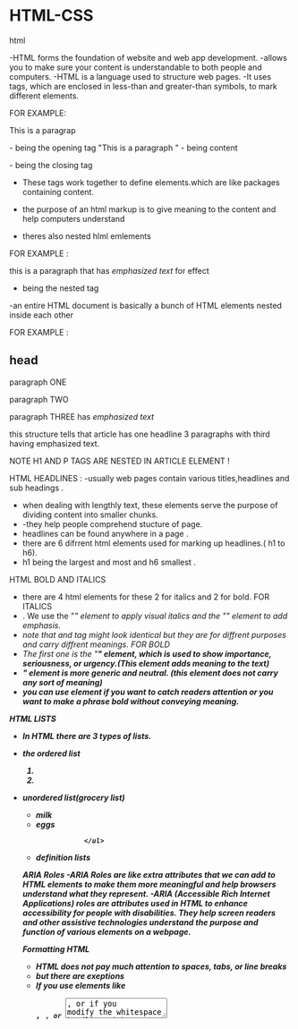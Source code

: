 # HTML-CSS

html 

-HTML forms the foundation of website and web app development. 
-allows you to make sure your content is understandable to both people and computers.
-HTML is a language used to structure web pages.
-It uses tags, which are enclosed in less-than and greater-than symbols, to mark different elements.

FOR EXAMPLE: <P>This is a paragrap</p> 

<p> - being the opening tag
"This is a paragraph " - being content 
</p> - being the closing tag 

- These tags work together to define elements.which are like packages containing content.
- the purpose of an html markup is to give meaning to the content and help computers understand

- theres also nested hlml emlements 

FOR EXAMPLE :  <p>this is a paragraph that has <em>emphasized text</em> for effect </p>
- <em></em> being the nested tag 



-an entire HTML document is basically a bunch of HTML elements nested inside each other

FOR EXAMPLE : <article> 
              <h1>head</h1>
              <p>paragraph ONE</p>
              <p>paragraph TWO</p>
              <p>paragraph THREE has <em>emphasized text</em></P>
              </article>
this structure tells that article has one headline 3 paragraphs with third having emphasized text.  

NOTE H1 AND P TAGS ARE NESTED IN ARTICLE ELEMENT !

HTML HEADLINES : 
-usually web pages contain various titles,headlines and sub headings .
- when dealing with lengthly text, these elements serve the purpose of dividing content into smaller chunks.
- -they help people comprehend stucture of page.
- headlines can be found anywhere in a page .
- there are 6 difrrent html elements used for marking up headlines.( h1 to h6).
-  h1 being the largest and most and h6 smallest .

HTML BOLD AND ITALICS
- there are 4 html elements for these 2 for italics and 2 for bold.
  FOR ITALICS
- . We use the "<i>" element to apply visual italics and the "<em>" element to add emphasis.
- note that <i> and <em> tag might look identical but they are for diffrent purposes and carry diffrent meanings. 
  FOR BOLD
- The first one is the "<strong>" element, which is used to show importance, seriousness, or urgency.(This element adds meaning to the text)
- <b>" element is more generic and neutral. (this element does not carry any sort of meaning)
- you can use <b> element if you want to catch readers attention or you want to make a phrase bold without conveying meaning.
  
HTML LISTS
-  In HTML there are 3 types of lists.
- the ordered list  <ol>
                                  <li> </li>
                                  <li>  </li>
                                  </ol> 
-  unordered list(grocery list)<ul>
                    <li> milk </li>
                     <li> eggs </li>

                   </ul>
-   definition lists
  


ARIA Roles
-ARIA Roles are like extra attributes that we can add to HTML elements to make them more meaningful and help browsers understand what they represent. 
-ARIA (Accessible Rich Internet Applications) roles are attributes used in HTML to enhance accessibility for people with disabilities. They help screen readers and other assistive technologies understand the purpose and function of various elements on a webpage.

Formatting HTML
-  HTML does not pay much attention to spaces, tabs, or line breaks
-  but there are exeptions
-  If you use elements like <pre>, <code>, or <textarea>, or if you modify the whitespace handling with CSS, then extra spaces and indentations can matter.

FOR EXAMLE : <p>this is    an   example   of   putting  extra spaces 
   but browser will ignore </p>


HTML COMMENTS : 
-You enhance code readability by adding comments that explain its purpose.
you can add a comment by inserting "<!--" at the start of comment and "-->" at the end of comment 
FOR EXAMPLE : <!-- this is a comment -->

Unusual Characters : 
- Instead of using a regular space, we can use a special kind of space called a non-breaking space in HTML.
-  you can use "&nbsp;"ensuring they stay on the same line
  FOR EXAMPLE: <p> my Name is gcina &nbsp;&nbsp;</p>

HTML Navigation and Linking
- When we want to create a link, we use the A element, which stands for anchor. To do this, we need to add an href attribute with a URL enclosed in quotes.
- this URL is where the link take us.
-href stands for Hypertext Reference

FOR EXAMPLE:  < a href="https//:example.com">This is a link</a>
for adding and image <a href ="https//:example2.com"><img src="https//:example.com/imagefile"></a>

HTML URL PATHWAYS 
-URL (Uniform Resource Locator): It’s the address used to access resources on the web. It usually consists of several parts:

Protocol: How data is transferred (e.g., `http`, `https`).
Domain: The main part of the address (e.g., `example.com`).
Path: The specific location or file on the server (e.g.,`folder/page.html` /).

FOR EXAMPLE: <a href="https://example.com/folder/page.html">Link</a>

- Same Directory:
`page.html`: Refers to a file in the same directory as the current document.
FOR EXAMPLE: <a href="about.html">About Us</a>

Subdirectory:
`folder/page.html`: Refers to a file in a subdirectory called folder.
FOR EXAMPLE: <a href="images/photo.jpg">View Photo</a>

Parent Directory:
`../page.html`: Refers to a file in the parent directory. The ".." moves up one directory level.
FOR EXAMPLE: <a href="../contact.html">Contact</a>

Navigation : 
- Creating a navbar in HTML is a common task for building a website. A navbar typically includes links to different sections or pages of a website.
  THIS IS HOW TO CREATE A NAVBAR :
  <nav role="navigation"arial-label="mainmenue">
  <ul class="navbar">
  <li><a href="#menue">menue</a></li>
  <li><a href="#about"></a></li>
  <li><a href="#contact"></a></li>
    
  </ul>
<</nav>

IMAGES 
- When we want to add an image to a webpage, we use the image element, which is simply written as IMG.
FOR EXAMPLE:
            img src="image.jpg" alt="brown dog" width="400" height="300">
  
-irst, we have the source attribute (SRC), which tells the browser which image file to load. 
-Then we have the alt attribute (ALT), which provides a text description of the image. 
-Lastly, we have the width and height attributes, which determine the size of the image.

-There are four main file formats commonly used on the web these days, each with its own strengths and weaknesses when it comes to compressing images. 
-GIFs are great for compressing illustrations that have large areas of the same color
-SVGs are perfect for logos, icons, and other types of illustrations.
-JPGs are a popular choice for compressing photographs.
-PNG is a newer format that works well when you need transparency in a photograph.

for image captions 

<figure> <img src="https://figuresource.com/40289/alfonso.jpg" width="720" height="354" alt="The Gracious Host" > <figcaption> Alfonso serving pancakes </figcaption> </figure>

WORKING WITH AUDIO
- The audio element is diffrent from image, it has both opening and closing tags (making it more mordern giving it more power and flexibility)
- just like the image element we use a source attribute to provide URL OF The audio file
FOR EXAMPLE: <audio controls>
             <source src="path/to/your-audio-file.mp3" type="audio/mpeg">
              Your browser does not support the audio element.
    </audio>
    
WORKING WITH VIDEO
- Just like working with audio To display a video, use the source attribute to specify the video file. And if the controls attribute is added,
 the browser will automatically create a video player.
- The controls attribute adds video controls, like play, pause, and volume.

- It is a good idea to always include width and height attributes. If height and width are not set, the page might flicker while the video loads.

- The <source> element allows you to specify alternative video files which the browser may choose from. The browser will use the first recognized format.

- The text between the <video> and </video> tags will only be displayed in browsers that do not support the <video> element.

Working With Captions and Subtitles
- We are going to use the track element and link it to a text file to add captions to the video. This element adds functionality to the video player, allowing viewers to toggle captions on and off or switch between different subtitle options.

    FOR EXAMPLE : <video width="200px" height="100px" controls src="enter location of the video">
             <track src="https://freetestdata.com/wp-content/uploads/2022/02/Free_Test_Data_1MB_MP4.mp4"
             kind="captions"
             label="english"
             srclang="en">  
</video>          

Embedding Media via Iframes
-   Embedding refers to taking content from one site and placing it within the middle of another site's page.
-   There is a wide range of content that can be embedded on a page. For instance, a map from Google
  
HTML Content Identification
- The lang attribute is used to specify the language of a webpage. If the whole page is in one language, Set the language on the main element that wraps everything else.
- If your webpage has multiple languages, specify the language for each part of the content.
- 

HTML Page
- Firstly, the file should begin with a doctype statement
- when we including this one, we are saying, "Hey, this is a modern web page, so follow modern best practices and treat it accordingly."
- we enclose everything else on the page within an HTML element
- Declare the language being used and the content flow direction
- The head contains all the metadata that the browser needs to know but will not display on the page. The body, on the other hand, is for all the content and is composed of various elements already discussed in this course. The body is where most of the action happens.
- the declearation of doc type statement,HTML element, head and body are building blocks of every website.

  Working with Forms and Interactive Elements
-  A user could type anything in there, even though one of them is supposed to be for an email field. That is because we have yet to tell the browser what type of input is required from these fields.
-  you can fix this by adding the type attribute to each input. for the name field, indicate the type equals text.
- for the email field, tell the browser to collect an email address, and help user fill in the right info by trype being equals to email.
- also tell browser that our button is a submit button.
- we can also add a required attribute making email required
- lastly we include the placeholder (suggestions of what should go in the field)
- we can also add the value attribute.
  
FOR EXAMPLE : <section class="sign-up">
              <form action="example.html" method="get">
              <label for="name">Name</label>
              <input name="name" id="name" type="text">
              <label for="email">email</label>
              <input name="email" id="email" type="email" required 
               placeholder="m@example.com">
              <button>sign-up</button>
             </form>
              </section>

HTML Tables
- you can use tables for diffrent reasons, comparing prices of things that are for sale, population data by town election results e.t.c
-To create an HTML table, you use several different HTML elements in just the right combination. Table, TR, TH, and TD.
-the table element wraps around the whole table, around all our content and markup for that table, marking the beginning and end of the table itself.
- TR element stands for table row and wraps
- TH element stand for table header and defines a header for a column
- TD element stands for table data and mark up the cells of data 






CSS

- It is responsible for how everything looks
-the colors, fonts, and sizes.
- what if we want to make a specific paragraph green? Or maybe we just want to make a portion of a paragraph green? How is this done?
  You can assign classes to HTML elements to create a reference point for styling. A class is an attribute that can be added to any HTML element, providing additional details about that element.

  Advanced CSS properties 
- you can change the color/ style html and css links
- first start by using "a" which is an anchor, which you will use as refrence when styling.
- One common exception is the "a:hover" state, which triggers when we hover over a link.
- you can use text decoration as none to remove the under line under links
- Now, when you hover over the links, they change color and the underline disappears. This was not possible before without the hover style. If we remove the hover style, nothing happens when you hover over the links.
- Define the nice blue color as the "a:link" style for unvisited links, and the lovely shade of purple (785ef0) as the "a:visited" style for visited links.
- 
Debugging CSS with Borders and Background Colors
-Sometimes you come across a problem when styling elements with CSS. You might wonder which element you should style or why your styles are not working as expected.
  - When facing such challenges, debugging can be very helpful.
  - one trick to use is to change background color or have a border to the element you wnat to style
  - like "border: 2px solid red."
  - this will reveal hidden information and this will show where exactly the element
 

  jAVASCRIPT 
- javascript is a programmiing language used to make a web page interactive

variables- the container that holds data values 
data types - the type of data that the variable holds 

we have several data types like arrays,numbers,booleans,string,object 
- you cam declare a variable using var,let and const 

let - can be reassigned 
const- cannot be re assigned 

for example : let name = "Gcina";  the name can be reassigned.  
              const age = 23; age cannot be re-assigned or changed.
 OPERATORS : - are symbols or keywords used to perform operations on values 
we have diffrent types of operators : 

1- arithmetic operators- these are used for mathematical calculations ( multiplication* +;-;% and exponential **) FOR EXAMPLE : let a = 5 + 6; 

2- assignment operators - used to assign values to variables ( assign , += , -=, *=,/=)
FOR EXAMPLE: let x = 10; or x/=4  // x= x/4

3- comparison operators - used to compare values and return booleans [ equal;!(not equal); ===(strict equal); !==(strict not equal) ; >; <; >=(greater or equal to), <=(less than or equal to).FOR EXAMPLE :  5 !='6'

4- logical operators: used to combine multiple conditions [&&(AND);||(OR); !(NOT).]
FOR EXAMPLE : true&& false // false
              true||false // true
              !true // false 

5-Unary operations : operate on a single operand [ ++(increment/add) ; --(decrement), typeof (data type)
FOR EXAMPLE : let x = 5; 
              x++;   //6 

             let y = 6 ; 
             njabulo++


6- ternary operations : a shorthand for an if-else statement (condition ? expression1 : expression2 ) 
FOR EXAMPLE : let k = (2 < 4 ) ?'yes': 'no';


TYPES OF EXPRESSIONS: 
1- arithmetic expression: these use arithmetic operators to perform calculations. 
                         FOR EXAMPLE : let price = price * quantity;
                         
2- comparison expressions : use comparison operators to evaluate condition. 
                          FOR EXAMPLE: let isAdult = age >= 18; 

3- logical expressions : combine multiple condition using logical operators 
                       FOR EXAMPLE : let canVote = (age >= 18) && (citizen === true) 
                          
CONTROL STRUCTURES (if-else, switch)
- 


<!DOCTYPE html>
<html lang="en-US" dir="ltr">

<head>
  <meta charset="UTF-8">
  <meta name="viewport" content="width=device-width, initial-scale=1.0">
  <title>Code Head's Hub</title>
  <link rel="stylesheet" href="">
  <meta name="description" content="">
  <meta name="keywords" content="">


</head>

<body>
  <style>
    body{
      margin-top: 200px;
      background-color: #1a3c35;
      
    }
    .container {
      padding: 1rem;
      max-width: 1300px;
      margin: 0px auto;
    }

    header {
      color: white;
      background-color:#1a3c35;
      align-items: center;
      position: fixed;
      width: 100%;
      top: 0;
      margin-bottom: 0;
      z-index: 10;
      background-color: #0f2722;

    }


    h2 {
      text-align: center;
      font-size: 35px;
      margin-top: -70px;
    }

    nav {

      overflow: hidden;
      text-align: right;
      margin-top: -5px;
    
     

    }

    nav a {
      color: white;
      font-weight: bold;
      text-decoration: none;
      padding: 1rem 1.25rem;
      
      

    }

    nav a:hover {
      background-color: aliceblue;
      color: #1a3c35;
    }

    .container img {
      width: 4rem;
      height: 4rem;
      opacity: 0.5;
      border-radius: 2rem;

    }

    
    


    .imageR{
      width: 40rem;
      height: 26rem;
      background-color: #1a3c35;
      margin-bottom: 200px;
      

      
 
    }
    .home{
      display: flex;
      color: aliceblue;
      margin-top: -120px;
  
    }
    .container-left h1 {
      font-size: 2em;
      padding: 30px;
      margin-top: 60px;
      position: relative;
      top: 60px;
      left: 120px;
     

    }

    .container-left p{
     margin-left: 145px;
     line-height: 20px;
     font-size: larger;
    }
   
     

  
   .container-left{
      background-image:   url(./background.png);
      background-size: contain;
      width: 60rem;
      height: 44rem;
      background-repeat: no-repeat;
     

    }
    
    .container-right img{
      width: 44rem;
      height: 30rem;
      margin-top: 120px;
    }

    .container-left button {
      background-color: white;
      color: #133a32;
      font-weight: bold;
      width: 236px;
      height: 60px;
      margin-left: 15rem;
      margin-top: 135px;
      font-size: large;
      border: none;
    }
  

    @media screen and (max-width:800px) {

      .home{
        flex-direction:column;
    }
    
      
    }

    
  </style>


  <!-----This is  top black box on our website-->
  <header>



    <div class="container">
      <img src="./image (3).png" width="2rem" height="2rem">

      <h2>CODE HEAD'S HUB</h2>
      <nav>
        <a href="#home">HOME</a>
        <a href="#about-us">ABOUT US</a>
        <a href="#courses">COURSES</a>
        <a href="#book-us">BOOK US</a>
        <a href="#contact-us">CONTACT US</a>

      </nav>
    </div>

    <!-----Logo-->


    <!-----navigation bar-->


    <!-----This is  top black box on our website-->



    <!-----This is  top black box on our website-->

  </header>




  <!-----This is where the main content of our website will go-->
  <main>

    <!-----home section  ( landing page of our website)-->

    <section class="home">
      <div  class="container-left">
          <h1>JOIN US WHERE<br>  INNOVATION MEETS <br>INSPIRATION.</h1>
          <p>DIVE INTO CUTTING-EDGE TECHNOLOGY,<br>EXPAND YOUR SKILLS,AND CONNECT WITH A <br>COMMUNITY THE FUTURE FOWARDS</p>
          <button><a href="" >JOIN US></a></button>
     
      </div>

      
      <div class="container-right">
        <img class="imageR" src="./laptop.png" >
      </div>

       

    </section>



    <!-----About section  ( company mission & vision )-->
    <section class="about-us">

    </section>


    <!-----Courses section  ( this is where we will list all of our available courses)-->
    <section class="courses">

    </section>


    <!-----Why us section  ( telling our client why they should choose us )-->
    <section class="why-us">

    </section>



    <!-----book us section  (this where our clients will book sessions with us )-->
    <section class="book-us">

    </section>

    <!-----Events section  ( this is where we will list all of available events  internally )-->
    <section class="events">


    </section>




  </main>




  <!-----This is the bottom green box of our website including all company info and additional content not less important-->
  <footer>


  </footer>


</body>

</html>
